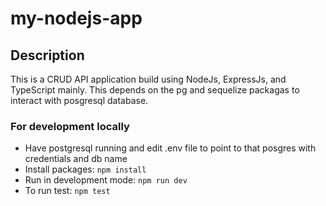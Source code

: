 # my-nodejs-app

## Description
This is a CRUD API application build using NodeJs, ExpressJs, and TypeScript mainly. This depends on the pg and sequelize packagas to interact with posgresql database.

### For development locally

* Have postgresql running and edit .env file to point to that posgres with credentials and db name
* Install packages: `npm install`
* Run in development mode: `npm run dev`
* To run test: `npm test`